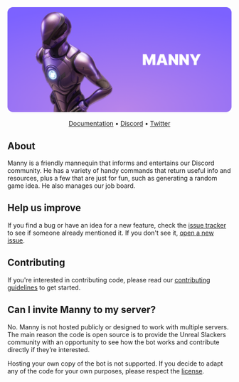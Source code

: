 ![Manny Splash Image](/assets/manny-splash.png)

<div align="center">
  <a href="https://manny.unrealslackers.org">Documentation</a> • 
  <a href="https://discord.gg/unreal-slackers">Discord</a> • 
  <a href="https://twitter.com/unrealslackers">Twitter</a>
</div>

## About
Manny is a friendly mannequin that informs and entertains our Discord community. He has a variety of handy commands that return useful info and resources, plus a few that are just for fun, such as generating a random game idea. He also manages our job board.

## Help us improve
If you find a bug or have an idea for a new feature, check the [issue tracker](https://github.com/unreal-slackers/manny/issues) to see if someone already mentioned it. If you don't see it, [open a new issue](https://github.com/unreal-slackers/manny/issues/new/choose).

## Contributing
If you're interested in contributing code, please read our [contributing guidelines](https://github.com/unreal-slackers/manny/blob/master/.github/CONTRIBUTING.md) to get started.

## Can I invite Manny to my server?
No. Manny is not hosted publicly or designed to work with multiple servers. The main reason the code is open source is to provide the Unreal Slackers community with an opportunity to see how the bot works and contribute directly if they’re interested.

Hosting your own copy of the bot is not supported. If you decide to adapt any of the code for your own purposes, please respect the [license](https://github.com/unreal-slackers/manny/blob/main/LICENSE).
